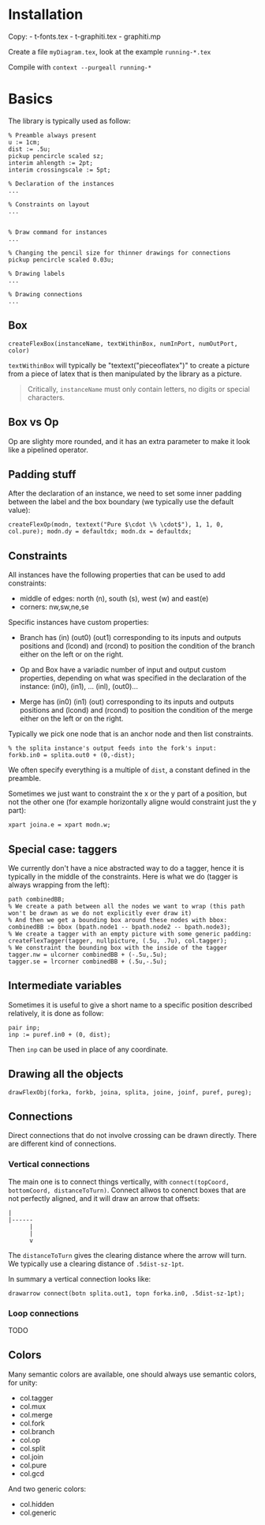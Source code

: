 # Installation

Copy:
    - t-fonts.tex
    - t-graphiti.tex
    - graphiti.mp

Create a file `myDiagram.tex`, look at the example `running-*.tex`

Compile with `context --purgeall running-*`


# Basics 

The library is typically used as follow: 

```
% Preamble always present
u := 1cm;
dist := .5u;
pickup pencircle scaled sz;
interim ahlength := 2pt;
interim crossingscale := 5pt;

% Declaration of the instances
...

% Constraints on layout
...


% Draw command for instances
...

% Changing the pencil size for thinner drawings for connections
pickup pencircle scaled 0.03u;

% Drawing labels
...

% Drawing connections
...

```

## Box 

`createFlexBox(instanceName, textWithinBox, numInPort, numOutPort, color)`

`textWithinBox` will typically be "textext("pieceoflatex")" to create a picture from a piece of latex that is then manipulated by the library as a picture.

> Critically, `instanceName` must only contain letters, no digits or special characters.

## Box vs Op

Op are slighty more rounded, and it has an extra parameter to make it look like a pipelined operator. 

## Padding stuff

After the declaration of an instance, we need to set some inner padding between the label and the box boundary (we typically use the default value):

`createFlexOp(modn, textext("Pure $\cdot \% \cdot$"), 1, 1, 0, col.pure); modn.dy = defaultdx; modn.dx = defaultdx;` 


## Constraints 

All instances have the following properties that can be used to add constraints: 

- middle of edges: north (n), south (s), west (w) and east(e)
- corners: nw,sw,ne,se

Specific instances have custom properties: 
- Branch has (in) (out0) (out1) corresponding to its inputs and outputs positions and (lcond) and (rcond) to position the condition of the branch either on the left or on the right.

- Op and Box have a variadic number of input and output custom properties, depending on what was specified in the declaration of the instance: (in0), (in1), ... (inl), (out0)...

- Merge has  (in0) (in1) (out) corresponding to its inputs and outputs positions and (lcond) and (rcond) to position the condition of the merge either on the left or on the right.



Typically we pick one node that is an anchor node and then list constraints.

```
% the splita instance's output feeds into the fork's input:
forkb.in0 = splita.out0 + (0,-dist);
```

We often specify everything is a multiple of `dist`, a constant defined in the preamble.

Sometimes we just want to constraint the x or the y part of a position, but not the other one (for example horizontally aligne would constraint just the y part):

```
xpart joina.e = xpart modn.w;
```

## Special case: taggers

We currently don't have a nice abstracted way to do a tagger, hence it is typically in the middle of the constraints.
 Here is what we do (tagger is always wrapping from the left):

```
path combinedBB;
% We create a path between all the nodes we want to wrap (this path won't be drawn as we do not explicitly ever draw it)
% And then we get a bounding box around these nodes with bbox:
combinedBB := bbox (bpath.node1 -- bpath.node2 -- bpath.node3);
% We create a tagger with an empty picture with some generic padding:
createFlexTagger(tagger, nullpicture, (.5u, .7u), col.tagger);
% We constraint the bounding box with the inside of the tagger
tagger.nw = ulcorner combinedBB + (-.5u,.5u);
tagger.se = lrcorner combinedBB + (.5u,-.5u);
```
## Intermediate variables

Sometimes it is useful to give a short name to a specific position described relatively, it is done as follow: 

```
pair inp;
inp := puref.in0 + (0, dist);
```

Then `inp` can be used in place of any coordinate.


## Drawing all the objects

```
drawFlexObj(forka, forkb, joina, splita, joine, joinf, puref, pureg);
```

## Connections 

Direct connections that do not involve crossing can be drawn directly. There are different kind of connections.

### Vertical connections

The main one is to connect things vertically, with 
`connect(topCoord, bottomCoord, distanceToTurn)`.
Connect allwos to conenct boxes that are not perfectly aligned, and it will draw an arrow that offsets:
```
|
|------
      |
      |
      v
``` 
The `distanceToTurn` gives the clearing distance where the arrow will turn. We typically use a clearing distance of `.5dist-sz-1pt`.

In summary a vertical connection looks like:

```
drawarrow connect(botn splita.out1, topn forka.in0, .5dist-sz-1pt);
```

### Loop connections 

TODO 

## Colors 

Many semantic colors are available, one should always use semantic colors, for unity: 
  - col.tagger
  - col.mux
  - col.merge
  - col.fork
  - col.branch
  - col.op
  - col.split
  - col.join
  - col.pure
  - col.gcd

And two generic colors:
  - col.hidden
  - col.generic
